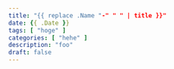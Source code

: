 ```yaml
---
title: "{{ replace .Name "-" " " | title }}"
date: {{ .Date }}
tags: [ "hoge" ]
categories: [ "hehe" ]
description: "foo"
draft: false
---
```


